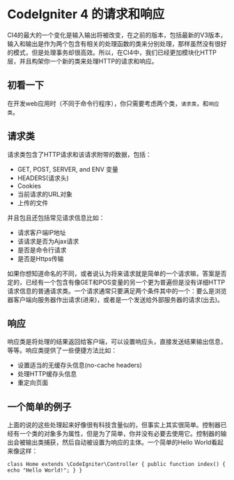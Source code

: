 # CodeIgniter 4 的请求和响应

CI4的最大的一个变化是输入输出将被改变，在之前的版本，包括最新的V3版本，输入和输出是作为两个包含有相关的处理函数的类来分别处理，那样虽然没有很好的模式，但是处理事务却很高效。所以，在CI4中，我们已经更加模块化HTTP层，并且构架你一个新的类来处理HTTP的请求和响应。

## 初看一下

在开发web应用时（不同于命令行程序），你只需要考虑两个类，`请求类`，和`响应类`。

## 请求类

请求类包含了HTTP请求和该请求附带的数据，包括：

*  GET, POST, SERVER, and ENV 变量
*  HEADERS(请求头)
*  Cookies
*  当前请求的URL对象
*  上传的文件

并且包且还包括常见请求信息比如：

*  请求客户端IP地址
*  该请求是否为Ajax请求
*  是否是命令行请求
*  是否是Https传输

如果你想知道命名的不同，或者说认为将来请求就是简单的一个请求嘛，答案是否定的，已经有一个包含有像GET和POS变量的另一个更为普遍但是没有详细HTTP请求信息的普通请求类。一个请求通常只要满足两个条件其中的一个：要么是浏览器客户端向服务器作出请求(进来)，或者是一个发送给外部服务器的请求(出去)。

## 响应

响应类是将处理的结果返回给客户端，可以设置响应头，直接发送结果输出信息，等等。响应类提供了一些便捷方法比如：

*  设置适当的无缓存头信息(no-cache headers)
*  处理HTTP缓存头信息
*  重定向页面

## 一个简单的例子

上面的说的这些处理起来好像很有科技含量似的，但事实上其实很简单。控制器已经有一个类的对象多为属性，但是为了简单，你并没有必要去使用它。控制器的输出会被输出类捕获，然后自动被设置为响应的主体。一个简单的Hello World看起来像这样：

`
class Home extends \CodeIgniter\Controller
{
    public function index()
    {
        echo "Hello World!";
    }
}
`



















